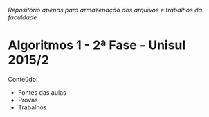 _Repositório apenas para armazenação dos arquivos e trabalhos da faculdade_

# Algoritmos 1 - 2ª Fase - Unisul 2015/2

Conteúdo:

- Fontes das aulas
- Provas
- Trabalhos
